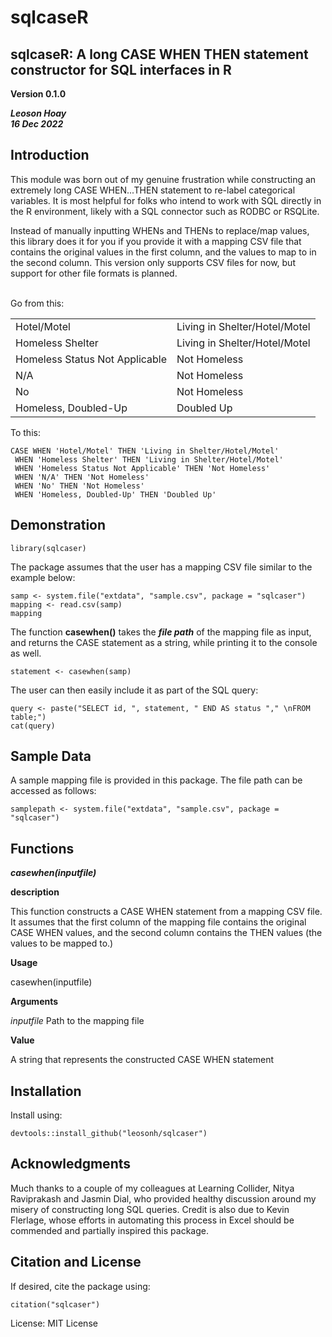 # sqlcaseR
## sqlcaseR: A long CASE WHEN THEN statement constructor for SQL interfaces in R
**Version 0.1.0**

***Leoson Hoay <br>16 Dec 2022***


## Introduction
This module was born out of my genuine frustration while constructing an
extremely long CASE WHEN...THEN statement to re-label categorical variables.
It is most helpful for folks who intend to work with SQL directly in the R
environment, likely with a SQL connector such as RODBC or RSQLite. 

Instead of manually inputting WHENs and THENs to replace/map values, this
library does it for you if you provide it with a mapping CSV file that contains
the original values in the first column, and the values to map to in the second
column. This version only supports CSV files for now, but support for other file
formats is planned.

<br>
Go from this:
                  
| | |
|--------------------------------|-------------------------------|
| Hotel/Motel	                   | Living in Shelter/Hotel/Motel |
| Homeless Shelter	             | Living in Shelter/Hotel/Motel |
| Homeless Status Not Applicable | Not Homeless                  |
| N/A	                           | Not Homeless                  |
| No	                           | Not Homeless                  |
| Homeless, Doubled-Up	         | Doubled Up                    |

To this:

```{}
CASE WHEN 'Hotel/Motel' THEN 'Living in Shelter/Hotel/Motel'
 WHEN 'Homeless Shelter' THEN 'Living in Shelter/Hotel/Motel'
 WHEN 'Homeless Status Not Applicable' THEN 'Not Homeless'
 WHEN 'N/A' THEN 'Not Homeless'
 WHEN 'No' THEN 'Not Homeless'
 WHEN 'Homeless, Doubled-Up' THEN 'Doubled Up'
```

## Demonstration

```{r setup}
library(sqlcaser)
```

The package assumes that the user has a mapping CSV file similar to the example
below: 

```{r}
samp <- system.file("extdata", "sample.csv", package = "sqlcaser")
mapping <- read.csv(samp)
mapping
```

The function **casewhen()** takes the ***file path*** of the mapping file as input, 
and returns the CASE statement as a string, while printing it to the console
as well.

```{r}
statement <- casewhen(samp)
```

The user can then easily include it as part of the SQL query:

```{r}
query <- paste("SELECT id, ", statement, " END AS status "," \nFROM table;")
cat(query)
```

## Sample Data
A sample mapping file is provided in this package. The file path can be accessed
as follows:

```{r}
samplepath <- system.file("extdata", "sample.csv", package = "sqlcaser")
```

## Functions

***casewhen(inputfile)***

**description**

This function constructs a CASE WHEN statement from a mapping CSV file.
It assumes that the first column of the mapping file contains the original
CASE WHEN values, and the second column contains the THEN values (the values to
be mapped to.)

**Usage**

casewhen(inputfile)

**Arguments**

*inputfile* Path to the mapping file

**Value**

A string that represents the constructed CASE WHEN statement


## Installation

Install using:

```{}
devtools::install_github("leosonh/sqlcaser")
```

## Acknowledgments
Much thanks to a couple of my colleagues at Learning Collider, Nitya Raviprakash
and Jasmin Dial, who provided healthy discussion around my misery of
constructing long SQL queries. Credit is also due to Kevin Flerlage, whose
efforts in automating this process in Excel should be commended and partially
inspired this package.

## Citation and License
If desired, cite the package using:

```{}
citation("sqlcaser")
```

License: MIT License
